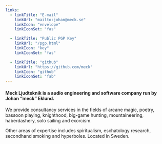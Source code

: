 ```yaml
---
links:
  - linkTitle: "E-mail"
    linkUrl: "mailto:johan@meck.se"
    linkIcon: "envelope"
    linkIconSet: "fas"

  - linkTitle: "Public PGP Key"
    linkUrl: "/pgp.html"
    linkIcon: "key"
    linkIconSet: "fas"

  - linkTitle: "github"
    linkUrl: "https://github.com/meck"
    linkIcon: "github"
    linkIconSet: "fab"
---
```


#### Meck Ljudteknik is a audio engineering and software company run by Johan “meck” Eklund.

We provide consultancy services in the fields of arcane magic, poetry, bassoon playing, knighthood, big-game hunting, mountaineering, haberdashery, solo sailing and exorcism.

Other areas of expertise includes spiritualism, eschatology research, secondhand smoking and hyperboles. Located in Sweden.
